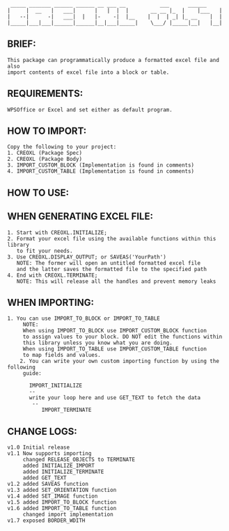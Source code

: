    	 _____ _______ ______ ______ __ ___ __		     ___      ______
   	|     |  __   |	  ___|	    |   |  |  |       __ __ |_  |    |___   |
   	|   --|	     -|   ___|	|   |-    -|  |__    |  |  | _| |_ __ 	 |  |
  	|_____|___|___|______|______|__|___|_____|    \___/ |_____|__|	 |__|



  ## BRIEF:
	This package can programmatically produce a formatted excel file and also
	import contents of excel file into a block or table.
  
  ## REQUIREMENTS:
	WPSOffice or Excel and set either as default program.

  ## HOW TO IMPORT:
 	Copy the following to your project:
	1. CREOXL (Package Spec)
	2. CREOXL (Package Body)
	3. IMPORT_CUSTOM_BLOCK (Implementation is found in comments)
	4. IMPORT_CUSTOM_TABLE (Implementation is found in comments)

  ## HOW TO USE:

  ## WHEN GENERATING EXCEL FILE:
  	1. Start with CREOXL.INITIALIZE;
  	2. Format your excel file using the available functions within this library
	   to fit your needs. 
  	3. Use CREOXL.DISPLAY_OUTPUT; or SAVEAS('YourPath')
	   NOTE: The former will open an untitled formatted excel file
	   and the latter saves the formatted file to the specified path 
  	4. End with CREOXL.TERMINATE; 
	   NOTE: This will release all the handles and prevent memory leaks

  ## WHEN IMPORTING:
  	1. You can use IMPORT_TO_BLOCK or IMPORT_TO_TABLE
	     NOTE: 
 	     When using IMPORT_TO_BLOCK use IMPORT_CUSTOM_BLOCK function
	     to assign values to your block. DO NOT edit the functions within
	     this library unless you know what you are doing.
	     When using IMPORT_TO_TABLE use IMPORT_CUSTOM_TABLE function
	     to map fields and values.
    	2. You can write your own custom importing function by using the following
	     guide:
     
		   IMPORT_INITIALIZE
		   --
		   write your loop here and use GET_TEXT to fetch the data
		    --
	     	   IMPORT_TERMINATE

  ## CHANGE LOGS:
  	v1.0 Initial release
  	v1.1 Now supports importing
	     changed RELEASE_OBJECTS to TERMINATE
	     added INITIALIZE_IMPORT
	     added INITIALIZE_TERMINATE
	     added GET_TEXT
	v1.2 added SAVEAS function
	v1.3 added SET_ORIENTATION function
	v1.4 added SET_IMAGE function
	v1.5 added IMPORT_TO_BLOCK function
	v1.6 added IMPORT_TO_TABLE function
	     changed import implementation
	v1.7 exposed BORDER_WDITH
